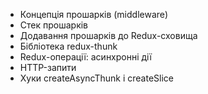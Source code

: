 - Концепція прошарків (middleware)  
- Стек прошарків  
- Додавання прошарків до Redux-сховища  
- Бібліотека redux-thunk  
- Redux-операції: асинхронні дії  
- HTTP-запити  
- Хуки createAsyncThunk і createSlice